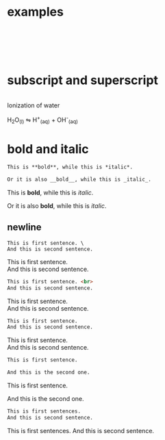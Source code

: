 # examples

<br><br><br><br>

# subscript and superscript
```markdown

```

Ionization of water

H<sub>2</sub>O<sub>(l)</sub> &lrhar; H<sup>+</sup><sub>(aq)</sub> + OH<sup>-</sup><sub>(aq)</sub>



# bold and italic
```markdown
This is **bold**, while this is *italic*.

Or it is also __bold__, while this is _italic_.
```

This is **bold**, while this is *italic*.

Or it is also __bold__, while this is _italic_.

## newline

```
This is first sentence. \
And this is second sentence.
```
This is first sentence. \
And this is second sentence.


```markdown
This is first sentence. <br>
And this is second sentence.
```

This is first sentence.<br>
And this is second sentence.


```markdown
This is first sentence.  
And this is second sentence.
```

This is first sentence.  
And this is second sentence.



```markdown
This is first sentence.

And this is the second one.
```

This is first sentence.

And this is the second one.



```markdown
This is first sentences.
And this is second sentence.
```

This is first sentences.
And this is second sentence.
